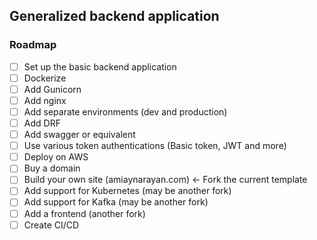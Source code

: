 ## Generalized backend application


### Roadmap
- [ ] Set up the basic backend application
- [ ] Dockerize
- [ ] Add Gunicorn
- [ ] Add nginx
- [ ] Add separate environments (dev and production)
- [ ] Add DRF
- [ ] Add swagger or equivalent
- [ ] Use various token authentications (Basic token, JWT and more)
- [ ] Deploy on AWS
- [ ] Buy a domain
- [ ] Build your own site (amiaynarayan.com) <- Fork the current template
- [ ] Add support for Kubernetes (may be another fork)
- [ ] Add support for Kafka (may be another fork)
- [ ] Add a frontend (another fork)
- [ ] Create CI/CD
